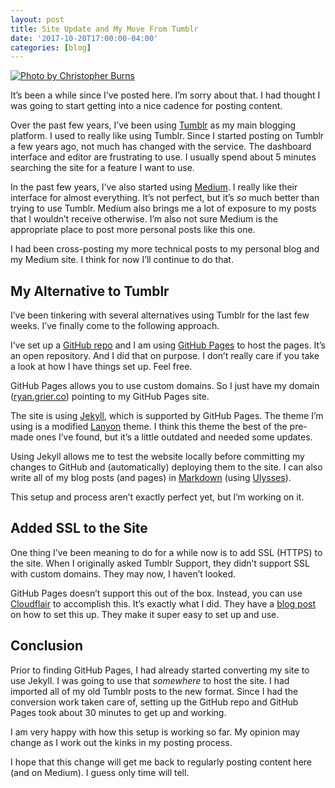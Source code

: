 ```yaml
---
layout: post
title: Site Update and My Move From Tumblr
date: '2017-10-20T17:00:00-04:00'
categories: [blog]
---
```


[![Photo by Christopher Burns](https://images.unsplash.com/photo-1504917595217-d4dc5ebe6122?dpr=1&auto=compress,format&fit=crop&w=2550&h=&q=80&cs=tinysrgb&crop= "Photo by Christopher Burns")](https://unsplash.com/photos/8KfCR12oeUM)

It’s been a while since I’ve posted here. I’m sorry about that. I had thought I was going to start getting into a nice cadence for posting content. 

Over the past few years, I’ve been using [Tumblr](http://tumblr.com) as my main blogging platform. I used to really like using Tumblr. Since I started posting on Tumblr a few years ago, not much has changed with the service. The dashboard interface and editor are frustrating to use. I usually spend about 5 minutes searching the site for a feature I want to use. 

In the past few years, I’ve also started using [Medium](https://medium.com). I really like their interface for almost everything. It’s not perfect, but it’s _so_ much better than trying to use Tumblr. Medium also brings me a lot of exposure to my posts that I wouldn’t receive otherwise. I’m also not sure Medium is the appropriate place to post more personal posts like this one. 

I had been cross-posting my more technical posts to my personal blog and my Medium site. I think for now I’ll continue to do that. 

## My Alternative to Tumblr

I’ve been tinkering with several alternatives using Tumblr for the last few weeks. I’ve finally come to the following approach. 

I’ve set up a [GitHub repo](https://github.com/rwgrier/rwgrier.github.io) and I am using [GitHub Pages](https://pages.github.com/) to host the pages. It’s an open repository. And I did that on purpose. I don’t really care if you take a look at how I have things set up. Feel free.

GitHub Pages allows you to use custom domains. So I just have my domain ([ryan.grier.co](https://ryan.grier.co)) pointing to my GitHub Pages site. 

The site is using [Jekyll](https://jekyllrb.com/), which is supported by GitHub Pages. The theme I’m using is a modified [Lanyon](https://github.com/poole/lanyon) theme. I think this theme the best of the pre-made ones I’ve found, but it’s a little outdated and needed some updates. 

Using Jekyll allows me to test the website locally before committing my changes to GitHub and (automatically) deploying them to the site. I can also write all of my blog posts (and pages) in [Markdown](https://daringfireball.net/projects/markdown/) (using [Ulysses](https://ulyssesapp.com/)). 

This setup and process aren’t exactly perfect yet, but I’m working on it.  

## Added SSL to the Site

One thing I’ve been meaning to do for a while now is to add SSL (HTTPS) to the site. When I originally asked Tumblr Support, they didn’t support SSL with custom domains. They may now, I haven’t looked. 

GitHub Pages doesn’t support this out of the box. Instead, you can use [Cloudflair](https://www.cloudflare.com) to accomplish this. It’s exactly what I did. They have a [blog post](https://blog.cloudflare.com/secure-and-fast-github-pages-with-cloudflare/) on how to set this up. They make it super easy to set up and use. 

## Conclusion 

Prior to finding GitHub Pages, I had already started converting my site to use Jekyll. I was going to use that _somewhere_ to host the site. I had imported all of my old Tumblr posts to the new format. Since I had the conversion work taken care of, setting up the GitHub repo and GitHub Pages took about 30  minutes to get up and working. 

I am very happy with how this setup is working so far. My opinion may change as I work out the kinks in my posting process. 

I hope that this change will get me back to regularly posting content here (and on Medium). I guess only time will tell. 


